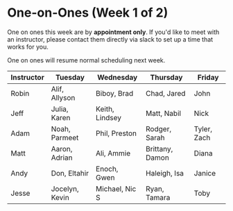 # One-on-Ones (Week 1 of 2)

One on ones this week are by **appointment only**. If you'd like to meet
with an instructor, please contact them directly via slack to set up a time
that works for you. 

One on ones will resume normal scheduling next week.

| Instructor | Tuesday | Wednesday | Thursday | Friday |
|---|---|---|---|---|
| Robin| Alif, Allyson | Biboy, Brad | Chad, Jared | John |
| Jeff | Julia, Karen | Keith, Lindsey | Matt, Nabil | Nick |
| Adam | Noah, Parmeet | Phil, Preston | Rodger, Sarah | Tyler, Zach |
| Matt | Aaron, Adrian | Ali, Ammie | Brittany, Damon | Diana |
| Andy | Don, Eltahir | Enoch, Gwen | Haleigh, Isa | Janice |
| Jesse | Jocelyn, Kevin | Michael, Nic S | Ryan, Tamara | Toby |
